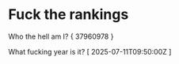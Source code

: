 # Fuck the rankings

Who the hell am I?
{ 37960978 }

What fucking year is it?
[ 2025-07-11T09:50:00Z ]
